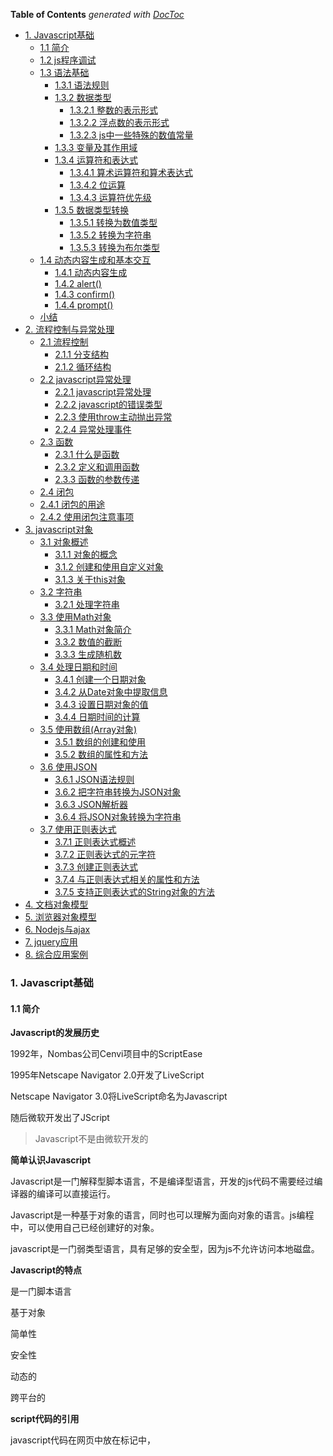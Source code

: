 <!-- START doctoc generated TOC please keep comment here to allow auto update -->
<!-- DON'T EDIT THIS SECTION, INSTEAD RE-RUN doctoc TO UPDATE -->
**Table of Contents**  *generated with [DocToc](https://github.com/thlorenz/doctoc)*

- [1. Javascript基础](#1-javascript%E5%9F%BA%E7%A1%80)
  - [1.1 简介](#11-%E7%AE%80%E4%BB%8B)
  - [1.2 js程序调试](#12-js%E7%A8%8B%E5%BA%8F%E8%B0%83%E8%AF%95)
  - [1.3 语法基础](#13-%E8%AF%AD%E6%B3%95%E5%9F%BA%E7%A1%80)
    - [1.3.1 语法规则](#131-%E8%AF%AD%E6%B3%95%E8%A7%84%E5%88%99)
    - [1.3.2 数据类型](#132-%E6%95%B0%E6%8D%AE%E7%B1%BB%E5%9E%8B)
      - [1.3.2.1 整数的表示形式](#1321-%E6%95%B4%E6%95%B0%E7%9A%84%E8%A1%A8%E7%A4%BA%E5%BD%A2%E5%BC%8F)
      - [1.3.2.2 浮点数的表示形式](#1322-%E6%B5%AE%E7%82%B9%E6%95%B0%E7%9A%84%E8%A1%A8%E7%A4%BA%E5%BD%A2%E5%BC%8F)
      - [1.3.2.3 js中一些特殊的数值常量](#1323-js%E4%B8%AD%E4%B8%80%E4%BA%9B%E7%89%B9%E6%AE%8A%E7%9A%84%E6%95%B0%E5%80%BC%E5%B8%B8%E9%87%8F)
    - [1.3.3 变量及其作用域](#133-%E5%8F%98%E9%87%8F%E5%8F%8A%E5%85%B6%E4%BD%9C%E7%94%A8%E5%9F%9F)
    - [1.3.4 运算符和表达式](#134-%E8%BF%90%E7%AE%97%E7%AC%A6%E5%92%8C%E8%A1%A8%E8%BE%BE%E5%BC%8F)
      - [1.3.4.1 算术运算符和算术表达式](#1341-%E7%AE%97%E6%9C%AF%E8%BF%90%E7%AE%97%E7%AC%A6%E5%92%8C%E7%AE%97%E6%9C%AF%E8%A1%A8%E8%BE%BE%E5%BC%8F)
      - [1.3.4.2 位运算](#1342-%E4%BD%8D%E8%BF%90%E7%AE%97)
      - [1.3.4.3 运算符优先级](#1343-%E8%BF%90%E7%AE%97%E7%AC%A6%E4%BC%98%E5%85%88%E7%BA%A7)
    - [1.3.5 数据类型转换](#135-%E6%95%B0%E6%8D%AE%E7%B1%BB%E5%9E%8B%E8%BD%AC%E6%8D%A2)
      - [1.3.5.1 转换为数值类型](#1351-%E8%BD%AC%E6%8D%A2%E4%B8%BA%E6%95%B0%E5%80%BC%E7%B1%BB%E5%9E%8B)
      - [1.3.5.2 转换为字符串](#1352-%E8%BD%AC%E6%8D%A2%E4%B8%BA%E5%AD%97%E7%AC%A6%E4%B8%B2)
      - [1.3.5.3 转换为布尔类型](#1353-%E8%BD%AC%E6%8D%A2%E4%B8%BA%E5%B8%83%E5%B0%94%E7%B1%BB%E5%9E%8B)
  - [1.4 动态内容生成和基本交互](#14-%E5%8A%A8%E6%80%81%E5%86%85%E5%AE%B9%E7%94%9F%E6%88%90%E5%92%8C%E5%9F%BA%E6%9C%AC%E4%BA%A4%E4%BA%92)
    - [1.4.1 动态内容生成](#141-%E5%8A%A8%E6%80%81%E5%86%85%E5%AE%B9%E7%94%9F%E6%88%90)
    - [1.4.2 alert()](#142-alert)
    - [1.4.3 confirm()](#143-confirm)
    - [1.4.4 prompt()](#144-prompt)
  - [小结](#%E5%B0%8F%E7%BB%93)
- [2. 流程控制与异常处理](#2-%E6%B5%81%E7%A8%8B%E6%8E%A7%E5%88%B6%E4%B8%8E%E5%BC%82%E5%B8%B8%E5%A4%84%E7%90%86)
  - [2.1 流程控制](#21-%E6%B5%81%E7%A8%8B%E6%8E%A7%E5%88%B6)
    - [2.1.1 分支结构](#211-%E5%88%86%E6%94%AF%E7%BB%93%E6%9E%84)
    - [2.1.2 循环结构](#212-%E5%BE%AA%E7%8E%AF%E7%BB%93%E6%9E%84)
  - [2.2 javascript异常处理](#22-javascript%E5%BC%82%E5%B8%B8%E5%A4%84%E7%90%86)
    - [2.2.1 javascript异常处理](#221-javascript%E5%BC%82%E5%B8%B8%E5%A4%84%E7%90%86)
    - [2.2.2 javascript的错误类型](#222-javascript%E7%9A%84%E9%94%99%E8%AF%AF%E7%B1%BB%E5%9E%8B)
    - [2.2.3 使用throw主动抛出异常](#223-%E4%BD%BF%E7%94%A8throw%E4%B8%BB%E5%8A%A8%E6%8A%9B%E5%87%BA%E5%BC%82%E5%B8%B8)
    - [2.2.4 异常处理事件](#224-%E5%BC%82%E5%B8%B8%E5%A4%84%E7%90%86%E4%BA%8B%E4%BB%B6)
  - [2.3 函数](#23-%E5%87%BD%E6%95%B0)
    - [2.3.1 什么是函数](#231-%E4%BB%80%E4%B9%88%E6%98%AF%E5%87%BD%E6%95%B0)
    - [2.3.2 定义和调用函数](#232-%E5%AE%9A%E4%B9%89%E5%92%8C%E8%B0%83%E7%94%A8%E5%87%BD%E6%95%B0)
    - [2.3.3 函数的参数传递](#233-%E5%87%BD%E6%95%B0%E7%9A%84%E5%8F%82%E6%95%B0%E4%BC%A0%E9%80%92)
  - [2.4 闭包](#24-%E9%97%AD%E5%8C%85)
  - [2.4.1 闭包的用途](#241-%E9%97%AD%E5%8C%85%E7%9A%84%E7%94%A8%E9%80%94)
  - [2.4.2 使用闭包注意事项](#242-%E4%BD%BF%E7%94%A8%E9%97%AD%E5%8C%85%E6%B3%A8%E6%84%8F%E4%BA%8B%E9%A1%B9)
- [3. javascript对象](#3-javascript%E5%AF%B9%E8%B1%A1)
  - [3.1 对象概述](#31-%E5%AF%B9%E8%B1%A1%E6%A6%82%E8%BF%B0)
    - [3.1.1 对象的概念](#311-%E5%AF%B9%E8%B1%A1%E7%9A%84%E6%A6%82%E5%BF%B5)
    - [3.1.2 创建和使用自定义对象](#312-%E5%88%9B%E5%BB%BA%E5%92%8C%E4%BD%BF%E7%94%A8%E8%87%AA%E5%AE%9A%E4%B9%89%E5%AF%B9%E8%B1%A1)
    - [3.1.3 关于this对象](#313-%E5%85%B3%E4%BA%8Ethis%E5%AF%B9%E8%B1%A1)
  - [3.2 字符串](#32-%E5%AD%97%E7%AC%A6%E4%B8%B2)
    - [3.2.1 处理字符串](#321-%E5%A4%84%E7%90%86%E5%AD%97%E7%AC%A6%E4%B8%B2)
  - [3.3 使用Math对象](#33-%E4%BD%BF%E7%94%A8math%E5%AF%B9%E8%B1%A1)
    - [3.3.1 Math对象简介](#331-math%E5%AF%B9%E8%B1%A1%E7%AE%80%E4%BB%8B)
    - [3.3.2 数值的截断](#332-%E6%95%B0%E5%80%BC%E7%9A%84%E6%88%AA%E6%96%AD)
    - [3.3.3 生成随机数](#333-%E7%94%9F%E6%88%90%E9%9A%8F%E6%9C%BA%E6%95%B0)
  - [3.4 处理日期和时间](#34-%E5%A4%84%E7%90%86%E6%97%A5%E6%9C%9F%E5%92%8C%E6%97%B6%E9%97%B4)
    - [3.4.1 创建一个日期对象](#341-%E5%88%9B%E5%BB%BA%E4%B8%80%E4%B8%AA%E6%97%A5%E6%9C%9F%E5%AF%B9%E8%B1%A1)
    - [3.4.2 从Date对象中提取信息](#342-%E4%BB%8Edate%E5%AF%B9%E8%B1%A1%E4%B8%AD%E6%8F%90%E5%8F%96%E4%BF%A1%E6%81%AF)
    - [3.4.3 设置日期对象的值](#343-%E8%AE%BE%E7%BD%AE%E6%97%A5%E6%9C%9F%E5%AF%B9%E8%B1%A1%E7%9A%84%E5%80%BC)
    - [3.4.4 日期时间的计算](#344-%E6%97%A5%E6%9C%9F%E6%97%B6%E9%97%B4%E7%9A%84%E8%AE%A1%E7%AE%97)
  - [3.5 使用数组(Array对象)](#35-%E4%BD%BF%E7%94%A8%E6%95%B0%E7%BB%84array%E5%AF%B9%E8%B1%A1)
    - [3.5.1 数组的创建和使用](#351-%E6%95%B0%E7%BB%84%E7%9A%84%E5%88%9B%E5%BB%BA%E5%92%8C%E4%BD%BF%E7%94%A8)
    - [3.5.2 数组的属性和方法](#352-%E6%95%B0%E7%BB%84%E7%9A%84%E5%B1%9E%E6%80%A7%E5%92%8C%E6%96%B9%E6%B3%95)
  - [3.6 使用JSON](#36-%E4%BD%BF%E7%94%A8json)
    - [3.6.1 JSON语法规则](#361-json%E8%AF%AD%E6%B3%95%E8%A7%84%E5%88%99)
    - [3.6.2 把字符串转换为JSON对象](#362-%E6%8A%8A%E5%AD%97%E7%AC%A6%E4%B8%B2%E8%BD%AC%E6%8D%A2%E4%B8%BAjson%E5%AF%B9%E8%B1%A1)
    - [3.6.3 JSON解析器](#363-json%E8%A7%A3%E6%9E%90%E5%99%A8)
    - [3.6.4 将JSON对象转换为字符串](#364-%E5%B0%86json%E5%AF%B9%E8%B1%A1%E8%BD%AC%E6%8D%A2%E4%B8%BA%E5%AD%97%E7%AC%A6%E4%B8%B2)
  - [3.7 使用正则表达式](#37-%E4%BD%BF%E7%94%A8%E6%AD%A3%E5%88%99%E8%A1%A8%E8%BE%BE%E5%BC%8F)
    - [3.7.1 正则表达式概述](#371-%E6%AD%A3%E5%88%99%E8%A1%A8%E8%BE%BE%E5%BC%8F%E6%A6%82%E8%BF%B0)
    - [3.7.2 正则表达式的元字符](#372-%E6%AD%A3%E5%88%99%E8%A1%A8%E8%BE%BE%E5%BC%8F%E7%9A%84%E5%85%83%E5%AD%97%E7%AC%A6)
    - [3.7.3 创建正则表达式](#373-%E5%88%9B%E5%BB%BA%E6%AD%A3%E5%88%99%E8%A1%A8%E8%BE%BE%E5%BC%8F)
    - [3.7.4 与正则表达式相关的属性和方法](#374-%E4%B8%8E%E6%AD%A3%E5%88%99%E8%A1%A8%E8%BE%BE%E5%BC%8F%E7%9B%B8%E5%85%B3%E7%9A%84%E5%B1%9E%E6%80%A7%E5%92%8C%E6%96%B9%E6%B3%95)
    - [3.7.5 支持正则表达式的String对象的方法](#375-%E6%94%AF%E6%8C%81%E6%AD%A3%E5%88%99%E8%A1%A8%E8%BE%BE%E5%BC%8F%E7%9A%84string%E5%AF%B9%E8%B1%A1%E7%9A%84%E6%96%B9%E6%B3%95)
- [4. 文档对象模型](#4-%E6%96%87%E6%A1%A3%E5%AF%B9%E8%B1%A1%E6%A8%A1%E5%9E%8B)
- [5. 浏览器对象模型](#5-%E6%B5%8F%E8%A7%88%E5%99%A8%E5%AF%B9%E8%B1%A1%E6%A8%A1%E5%9E%8B)
- [6. Nodejs与ajax](#6-nodejs%E4%B8%8Eajax)
- [7. jquery应用](#7-jquery%E5%BA%94%E7%94%A8)
- [8. 综合应用案例](#8-%E7%BB%BC%E5%90%88%E5%BA%94%E7%94%A8%E6%A1%88%E4%BE%8B)

<!-- END doctoc generated TOC please keep comment here to allow auto update -->

### 1. Javascript基础

#### 1.1 简介

**Javascript的发展历史**

1992年，Nombas公司Cenvi项目中的ScriptEase

1995年Netscape Navigator 2.0开发了LiveScript

Netscape Navigator 3.0将LiveScript命名为Javascript

随后微软开发出了JScript

> Javascript不是由微软开发的

**简单认识Javascript**

Javascript是一门解释型脚本语言，不是编译型语言，开发的js代码不需要经过编译器的编译可以直接运行。

Javascript是一种基于对象的语言，同时也可以理解为面向对象的语言。js编程中，可以使用自己已经创建好的对象。

javascript是一门弱类型语言，具有足够的安全型，因为js不允许访问本地磁盘。

**Javascript的特点**

是一门脚本语言

基于对象

简单性

安全性

动态的

跨平台的

**script代码的引用**

javascript代码在网页中放在<script></script>标记中，<script>标记不是自闭合标签，不能通过下面方式使用。

```html
<script src="" /><!-- 不能通过这种方式使用，<script>不是自闭合标签 -->
```

**js代码的引用方式有如下几种方式**

1. 放在html中的<script>标记中

```html
<script>
    function hello(){
        alert("hello!");
    }

    hello();
</script>
```

2. html中通过script标记的src属性导入外部的js文件

```html
<script src="../js/util.js"></script>
```

3. 嵌入到html标记中

```html
<body onload="alert('hello world!');"></body>
<input type="text" onblur="alert(this.value)" /> <!--表示在input失去焦点的时候弹出当前输入框的值-->
```

4. 可以在a标记中的href属性中通过javascript:的方式使用嵌入js代码

```html
<a href="javascript:alert('hello world,a标记');">弹出</a>
```

#### 1.2 js程序调试

1. alert调试

```html
<script>
    x = 10;
    alert(1);
    document.write("", +x);
    alert(2);
</script>
```
可以通过两个提示框的方式判断x的操作是否成功

alert会中断程序的执行，在当前的alert执行完成后才会继续执行后续语句

2. console调试

console.log不会中断程序的执行，它只是在控制台打印信息，不影响程序的执行。

console.assert():会判断一个表达式的真假，如果为假，则输出异常信息，并抛出异常

```html
<script>
    var result = 1;
    console.assert(result);
    var year = 2022;
    console.assert(year === 2028);
</script>
```

效果如下:

![console.assert调试抛出异常](./images/i1.png)

3. 断点调试

![chrome浏览器调试面板的功能按钮](./images/i2.png)

4. 在代码中添加debugger语句实现断点

在代码中添加debugger调试，注意在调试完成之后需要把该语句debugger删除掉

#### 1.3 语法基础

##### 1.3.1 语法规则

**标识符**

js中，为各种变量、函数、类等起的名字，就是标识符

**标识符的规则**

字母、数字、下划线、$组合而成

标识符不能以数字开头

大小写敏感，长度无限制

不能使用系统预留字、关键字

**注释**

注释有两种

// ：单行注释

/* */：多行注释

##### 1.3.2 数据类型

javascript中的数据类型主要包括三大类：

**基本类型**

数值、字符串、布尔类型

**引用类型**

也称为对象类型，如数组、Object

**特殊类型**

undefined、null

**typeof检测变量的数据类型**

未定义：undefined --- name除外，name在部分浏览器中是window的全局属性

布尔值：boolean

字符串：string

NaN、数值：number

数组、对象或null：object

function定义的函数、函数表达式、箭头函数等各种方式定义的函数：function

```html
<script>
    function sum(a, b) {
        return a + b;
    }
    const arr = [];
    const add = (a, b) => {
        return a + b;
    }
    const increase = function (a, b) {
        return a + b;
    }
    console.log("typeof 未定义的变量username:", typeof username); // undefined
    console.log("typeof 函数:", typeof sum); // function
    console.log("typeof 箭头函数:", typeof add); // function
    console.log("typeof 变量函数:", typeof increase); // function
    console.log("typeof undefined:", typeof undefined); // undefined
    console.log("typeof null:", typeof null); // object
    console.log("typeof 数组:", typeof arr); // object
    console.log("typeof NaN:", typeof NaN); // number
</script>
```

> 这里可以关注下window的属性，window的属性都不能直接作为普通的标识符使用，window下的全局变量很多，可以通过打印window属性来查看下。

数值型就是表示实数，即整数和浮点数
###### 1.3.2.1 整数的表示形式

**十进制整数**

0-9的10个阿拉伯数字表示，如0，10，15，-12

**八进制整数**

以0开头、由0-7的8个阿拉伯数字表示，如022，031

**十六进制整数**

以0x或者0X开头，由a-f6个字母以及0-9的10个数字表示，如0x12，0x26

###### 1.3.2.2 浮点数的表示形式

**十进制浮点数**

由数字和小数点组成: 12.3,123.5

**科学计数法**

较大的数会使用到科学计数法，如1.235e3表示1.235x10<sup>3</sup>或者1.235E2等

科学计数法中，e的前面可以是小数，但是e的后面只能是整数，表示乘方

在使用科学计数法中，e的前面没有数字是错误的使用方式，e的后面没有整数，也是错误的使用形式，如:

1.2e、E3等都是错误的使用方式

###### 1.3.2.3 js中一些特殊的数值常量

Infinity:表示无穷大的常量

NaN：非数值

Number.MIN_VALUE:可表示的最小数值

1. 字符串

2. 布尔值

只有两个值：true、false

3. Undefined

只有一个值：undefined

4. Null

只有一个值：null

**undefined和null的联系**

undefined和null的相等性判断,在非全等型判断的时候，它们两个是相等的，但是在全等型判断时它们两个是不等的。

```js
console.log(undefined == null); // true
console.log(undefined === null); // false
```

区别

1. null是javascript语言的关键字，undefined是js预定义的全局变量，不是关键字

2. 执行typeof运算，null返回的是object，undefined返回的是undefined

3. 两者在根据需要转换为字符串的时候，undefined会转为“undefined”，null会转为"null"

变量没有被赋值而被使用的时候，这个变量就会是一个undefined

一般情况下不会给一个变量赋值为undefined，但是有可能会给一个变量赋值为null

undefined是系统级别的，null为程序级别的

##### 1.3.3 变量及其作用域

js中，通过"use strict"定义为严格模式，严格模式下，变量必须先声明后使用个，否则报错。

作用域指变量的可见性，js中的作用域可分为全局作用域和局部作用域

js在非严格模式下，变量可以不先声明而直接使用，这样的变量是全局的作用域

js函数可以嵌套，在这种情况下，内部函数可以访问外部函数变量，但是外部函数不能访问内部函数的变量

```ts
function foo() {
    var x = 1;
    function bar() {
        var y = 2;
        console.log("内部函数访问外部函数的变量x:", x); // 1
    }
    bar();
    console.log("外部函数访问内部函数中的变量y:", y); // 会报错，y is not defined
}

foo();
```

![函数嵌套情况下内部函数可以访问外部函数变量反之但不行](./images/i3.png)

```js
function foo() {
    var x = 1;
    function bar() {
        var x = 2;
        console.log("内部函数bar中的x:", x); // 2
    }
    bar();
    console.log("外部函数中的x:", x); // 1
    
}
foo();
```

案例中，内部函数bar中重新定了变量x，所以在内部函数中的变量x和外部函数中的变量x是没有关系的，它们是两个独立的变量，所以最终的输出结果为内部的变量输出2，外部变量输出1.

但是如果内部函数bar中不是重新声明的变量x，而是直接给变量重新赋值，那么情况就不同了：

```js
function foo() {
    x = 1;
    function bar() {
        var x = 2;
        console.log("内部函数bar中的x:", x); // 2
    }
    bar();
    console.log("外部函数中的x:", x); // 2
    
}
foo();
```

该案例中，内部函数中是对变量x重新赋值了，这个变量在内部函数中没有定义，它会沿着原型链向外部寻找，在外部函数找到了定义，就改变了外部函数中变量x的值，所以内部函数和外部函数中的变量x的值都成了2.

这个时候，我又修改了下代码的执行顺序，我先执行外部函数的打印然后再执行内部函数：

```js
function foo() {
    x = 1;
    function bar() {
        x = 2;
        console.log("内部函数bar中的x:", x); // 2
    }
    console.log("外部函数中的x:", x); // 1
    bar();
}
foo();
```

最新的案例中，外部函数中的x仍旧是1，但是内部函数x是2.因为虽然内部函数可以访问外部函数的变量，且内部函数的变量也不是通过var声明的，但是我们需要注意执行顺序，先执行的外部函数，然后才去执行的内部函数，在执行了内部函数之后外部函数中的变量x才变成了2.所以最终的执行结果是外部函数的x为1，内部函数的x为2.

**js中没有块级作用域的概念**

块级作用域，即{}的作用域，js中没有块级作用域的概念。

如案例中for循环中定义了变量i和j，但是在for循环外部都访问到了这个变量。

```js
function baz() {
    for (var i = 0; i < 5; i++) { }
    console.log("i:", i); // 5
    var obj = {
        name: "Lily"
    };
    for (var attr in obj) {
        var j = 10;
    }
    console.log("j:", j); // 10
}
baz();
```

**变量提升**

会把变量的声明提升到函数顶部，但是赋值操作只有执行到了当前的语句行才会真正的赋值

##### 1.3.4 运算符和表达式

对各种数据进行加工的过程称为运算，表示各种不同运算的符号称为运算符，参与运算的数据称为操作数

**运算符的分类**

按照操作数的数量来分：一元运算符、二元运算符、三元运算符

按照功能划分：赋值运算符、算术运算符、关系运算符、逻辑运算符、位运算符、条件运算符等

**表达式**

由运算符和操作数按一定语法形式组成的符号序列

一个常量或者一个变量名字是最简单的表达式，其值就是该常量或者变量的值

表达式的值还可以用作其他表达式的操作数，形成复杂的表达式

###### 1.3.4.1 算术运算符和算术表达式

算术运算符完成数学中的加、减、乘、除四则运算

1. 单目运算符：有4个

+(加)、-(减)、++(自增)、--(自减)

2. 双目运算符：有5个

+(加)、-(减)、*(乘)、/(除)、%(取余、求余)

由算术运算符链接起来的表达式称为算术表达式

下面的案例都是表达式：

```js
var a = 10;
var b = a + 2;
var c = a + b;
```

> 表达式和语句有什么关系呢？

###### 1.3.4.2 位运算

###### 1.3.4.3 运算符优先级

![运算符优先级](./images/i4.png)

##### 1.3.5 数据类型转换

###### 1.3.5.1 转换为数值类型

有3个函数可以将非数值类型转换为数值类型

Number()、parseInt()、parseFloat()

Number()可以将任何类型的数据转换为数值，parseInt()和parseFloat()只能将字符转换为数值

**Number()的转换规则**

1. true和false，分别返回1和0

2. 如果是数字值，则原样返回

3. 如果是null，则返回0

4. 如果是undefined，返回NaN

5. 如果是字符串
    - 如果是字符串中只包含数字，则将其转换为十进制数值
    - 如果字符串中包含有效的十六进制如0xac，则将其转换为等值的十进制整数值；
    - 如果是空字符串，则返回0
    - 除上述之外的其他字符，则返回NaN

**parseInt()转换规则**

1. parseInt()可以使用第二个参数，表示基数

2. parseInt()在将字符串转换为数值时，更多的是看该字符串是否符合数值模式。它会忽略字符串前面的空格，直到找到第一个非空格字符

3. 如果第一个字符不是数字字符或者负号，parseInt()则会返回NaN

4. 如果第一个字符是数字字符，parseInt()会继续解析第2个字符，直到解析完所有的后续字符或者遇到了一个非数字字符

```js
var n1 = '1234hello';
console.log(parseInt(n1)); // 1234
var n2 = '12.3';
console.log(parseInt(n2)); // 12
```
5. 如果字符串中的第一个字符是数字字符，parseInt()能够自动识别出各种整数形式，如八进制、十进制还是十六进制

**parseFloat()函数转换规则**

与parseInt()转换规则类似


**parseFloat()和parseInt()的区别**

1. parseFloat()函数参数的第一个小数点是有效的，parseInt()函数参数的第一个小数点是无效字符

2. parseFloat()始终会忽略参数最前面的0，parseInt()不会忽略参数前面的0

> 浮点数没有八进制、十进制、十六进制等进制的概念

###### 1.3.5.2 转换为字符串

把数值转换为字符串有两种方式：

1. 使用toString()方法

toString()方法也可以指定基数参数

```js
var num = 10;
console.log("默认转换为十进制字符串:",num.toString()); // 10
console.log("指定转换为二进制字符串:", num.toString(2)); // 1010
console.log("指定转换为八进制字符串:", num.toString(8)); // 12
console.log("指定转换为十六进制字符串:", num.toString(16)); // a
```

> undefined和null不能通过toString()将其转换为字符串，因为undefined和null没有toString()方法

2. 使用函数String()

如果不确定要转换的值是否是undefined或null的时候，可以使用String()来进行转换，String()可以将任何类型的值转换为字符串,包括undefined和null

```js
var num2 = undefined;
var nl = null;
console.log("String(null)",String(nl)); // null
console.log("String(undefined):", String(num2)); // undefined
console.log("null.toString()",nl.toString()); // 异常，因为null没有toString()方法
console.log("undefined.toString():", num2.toString()); // 异常，undefined没有toString()方法
```

###### 1.3.5.3 转换为布尔类型

js中布尔类型只有两个值：true、false

1. 可以使用Boolean()函数将值转换为布尔类型

   各种数据类型与布尔类型的转换规则

   | 数据类型  | 转换为true                  | 转换为false |
   | --------- | --------------------------- | ----------- |
   | Boolean   | true                        | false       |
   | String    | 任何非空字符串              | 空字符串    |
   | Number    | 任何非0的数字值，包括无穷大 | 0和NaN      |
   | Object    | 任何非空对象                | null        |
   | Undefined |                             | undefined   |

   > 注意空字符串和带有空格的字符串，只含有一个空格字符的字符串不是空字符串


#### 1.4 动态内容生成和基本交互

##### 1.4.1 动态内容生成

通过document.write()可以动态生成内容

```js
var username = "Nicholas Zakas";
var age = 21;
var isStudent = true;
document.write("姓名:", username, '<br/>');
document.write("年龄:", age, '<br />');
document.write("是否为学生:", isStudent);
```

可以通过alert()、confirm()、prompt()与用户产生交互
##### 1.4.2 alert()

##### 1.4.3 confirm()

##### 1.4.4 prompt()

prompt():点击确定返回输入的值，点击取消返回null

```js
var age;
age = prompt("年龄:", "16");
if (age) {
    console.log("年龄为:", age);
} else {
    console.log("年龄保密",age);
}
```
#### 小结
**数据类型**

Javascript中的数据类型分为三大类:基本类型(数值型、字符串和布尔型)、引用类型(也称为对象类型)、特殊类型(undefined和null)

变量的作用域指变量的可见性。javascript中的变量作用域分为全局变量和局部变量。

一个完整的javascript程序由3部分组成:核心(ECMAScript)、浏览器对象模型(BOM)和文档对象模型(DOM)。

**以下变量具有全局的作用域**

所有定义在最外层的变量 --- 非函数体内部

未定义而直接赋值的变量

所有window对象的属性

**在函数体内通过var、let、const关键字定义的变量是局部作用域变量，只在函数内部生效**

### 2. 流程控制与异常处理
#### 2.1 流程控制

##### 2.1.1 分支结构

分支结构，就是根据条件选择程序流程的结构，语句有：

**if：单分支结构**

if(条件表达式){
    js语句
}

**if……else:双分支结构**

if(条件表达式){
    语句
}else {
    语句
}

**嵌套的if语句:嵌套结构**

if(条件表达式){
    语句
}else {
    if(条件表达式){
        语句
    }
}

**多选择if语句**

if(条件表达式){
    语句
}else if(条件表达式){
    语句
}else if(条件表达式){
    语句
}……

**switch语句**

switch(表达式){
    case 常量表达式1:
        语句1；
        [break;] // break可选，选了，直接跳出，否则继续执行
    case 常量表达式2:
        语句2;
        [break]
    ……
    default
        语句
        [break]
}

常量表达式的值可以是整数或者字符串

case后的常量值不能相同

case后的语句可以有多个语句，可以不用{}括起来

每种情况执行完成后，使用break跳出当前分支，否则会继续执行下一个分支 ---- break可选

default可选

case和default的顺序可以调整
##### 2.1.2 循环结构

#### 2.2 javascript异常处理

##### 2.2.1 javascript异常处理

javascript从ES3开始提供了异常处理机制

**js中的异常捕获机制**

1. try……catch语句：js中处理异常的标准方式

try{
    // 可能会发生异常的代码
}catch(err){
    // 发生错误执行的代码
}

```js
try{
    console.log(b);
    console.log("不要找我了，我不会输出的");
}catch(err){
    console.log("发生错误了");
    console.log(err);
}
// console.log(b);
console.log("try……catch执行后的代码");
```

执行异常捕获的一个优势是，当发生了异常后，异常后面的代码还会继续执行，如果不捕获异常，则异常后面的代码不会再继续执行，而是运行到异常部分程序终止。

虽然不捕获异常，浏览器也能够报错。

2. finally语句

finally语句和try……catch配合使用，无论有没有发生异常，finally中的语句都要执行。

比如在需要读取资源、读取缓冲区内容的时候，可能就会使用到finally语句。

try{
    // 可能会发生异常的语句
}catch(err){
    // 发生异常后执行的代码
}finally{
    // 无论是否发生异常，都要执行的代码
}

js中，如果有了finally语句，则catch语句可以省略，但是优秀的实践是永远带着catch语句。

##### 2.2.2 javascript的错误类型

javascript中共定义了7种错误类型

1. Error: 最基本的错误类型，其他的错误类型都是继承自这个类型

2. EvalError(eval错误)

    eval函数没有被正确的执行
3. RangeError:范围错误

    超出有效范围，比如使用数组时下标超界

4. ReferenceError:引用错误

    引用了一个不存在的变量

5. SyntaxError:语法错误

    解析代码时发生的语法错误

6. TypeError:类型错误

    变量或参数不是预期类型。比如对原始类型字符串、数值、布尔值类型时使用new操作符，就会抛出这种错误，因为new操作符的参数应该是一个构造函数。调用对象不存在的方法也会发生这种错误。

7. URLError:URL错误

    与url相关函数的参数不正确，主要是encodeURI()、decodeURI()、encodeURIComponent()、decodeURIComponent()、escape()、unescape()这6个url相关的函数

##### 2.2.3 使用throw主动抛出异常

1. 抛出javascript内置错误类型的对象

通过throw抛出异常后，异常后面的代码终止执行

```js
function foo(num){
    if(typeof num === "number"){
        return num * num;
    }else {
        throw new TypeError("类型错误，请传入一个数字");
    }
}
foo("12");
console.log("2223");
```

案例中通过throw抛出了异常后，那么抛出异常后的代码console.log("2223");是不会再被执行到的

2. 抛出自定义类型的错误对象

js中，也可以自定义错误类型，然后抛出自定义类型的错误对象，

如果要抛出自定义错误类型对象，只需要继承任何一个内置的错误类型即可，一般都是直接继承子Error。

```js
// throw抛出自定义错误类型对象
function MyError(message){
    this.message = message;
    this.name = "自定义类型错误对象";
}

MyError.prototype = new Error();
try{
    throw new MyError("注意：这是自定义错误类型");
}catch(err){
    console.log(err.message);
}
```

##### 2.2.4 异常处理事件

javascript的window对象有一个onerror属性，可以用来处理捕获异常事件。

window.onerror只能捕获系统异常，不能捕获自定义异常

window.onerror可以返回一个布尔值:
    当返回true:表示浏览器不需要再做额外的错误处理，也就是说浏览器不需要显示错误信息
    当返回fasle:浏览器会提示错误信息

当img标签的资源载入失败时，会调用onerror事件

```html
<script>
    function fun(obj){
        console.log("123");
        console.log("666",obj);
        obj.src="../images/img1.jpg";
    }

    window.onerror = function(msg,url,line){
        console.log("Error:"+ msg + "\n" + url + ":" + line);
        // return true
    }
    // console.log('异常捕获以后了');
</script>
<img src="https://p3-passport.byteimg.com/img/us~100x100.awebp" onerror="fun(this)" alt="">
```

在img资源调用失败时触发了onerror事件，然后替换为了默认图片

#### 2.3 函数

##### 2.3.1 什么是函数

函数是为了完成某个功能的一组语句，可以接收0或多个参数，并在功能完成后返回处理结果。

函数中的语句是独立的部分，不会在外部脚本执行时被执行，只有在函数被执行时才会执行。

##### 2.3.2 定义和调用函数

**函数的定义方式**

1. 函数关键字function定义

```js
function f(x,y){
    return x * y;
}
```

2. 使用Function构造函数定义函数

```js
var f = new Function("x","y", "return x * y");
```
和上面一种函数定义方式是等价的

3. 函数表达式

也被称为匿名函数，该函数没有名字，将这个匿名函数函数赋值给了一个变量

```js
var f = function(x,y){
    return x * y;
}
```

上面3种函数定义方式是等价的，实践中使用第二种方式的最少，第一种和第三种常用到。

4. 箭头函数

```js
var f = (x,y) => x * y;
```

箭头函数式是新版本js中新增的函数定义方式。

**函数的调用**

js中函数调用通过函数名来调用。

如果被调用函数有返回值，则可以通过一个变量来接收函数返回值。

形参：函数定义时的参数称为形参

实参：函数调用时传递给函数的参数称为实参。 ----- 最佳实参和形参应该一致，但是js中并不是这样强制要求的。

```js
function max(x,y){
    if(x > y){
        return x;
    }
    return y;
}
max(3,5);
```

##### 2.3.3 函数的参数传递

js中函数参数的传递有两种传递方式：值传递和引用传递。

1. 值传递

值传递是指实参的值以副本复制的方式传递给形参，改变形参的值不会影响到实参的值,就是说参数传递给函数以后，实际上是将传递给函数的参数做了一个复制，然后只是将复制的新值传递给了函数，而传递给函数的参数的原值是不变的。

js中，Number、String、Boolean、Undefined、Null类型的参数都是通过值传递的。

```js
// 值传递
function increse(num) {
for (var i = 0; i < 5; i++) {
    num++;
    console.log(num);
}
}

var baseNum = 10;

increse(baseNum); // 11,12,13,14,15
console.log("原始参数baseNum值:", baseNum); // 10
```

传递给函数的参数baseNum，传递给函数increse的参数实际上是变量baseNum的一个复制出来的新值，无论函数increse中参数怎么变，原始参数baseNum始终保持不变。

2. 引用传递

引用传递是指实参会以引用的方式传递给形参，函数中对形参的操作会影响到实参的值 ---- 就是传递给函数的参数是以原来的值直接传递过去的，函数中形参的处理、操作就直接操作了参数的原来的值

js中，对函数类型、对象类型变量的参数传递都是引用传递方式。

```js
function updateObj(obj){
obj.name = "Nicholas Zakas";
}
var obj = new Object();
console.log(obj.name); // undefined
updateObj(obj);
console.log(obj.name); // Nicholas Zakas
```

案例中可以看到，引用传值方式，函数中对参数的操作影响到了参数的原来的值，所以可以理解为对参数的直接调用。

3. 隐含参数arguments

arguments是一个表示当前所执行的函数的参数和调用它的函数的对象。

在定义函数的时候即使不定义参数列表，也仍然可以通过arguments引用到所获得的参数，这给编程带来了极大的灵活性。

arguments仅在开始函数执行函数时可调用

arguments对象不是数组，但访问各个参数的形式与访问数组元素的方式相同，因此也称为类数组。

![arguments参数](./images/i5.png)

#### 2.4 闭包

闭包是一个拥有许多变量和绑定了这些变量的环境的表达式(多数情况下是一个函数)

闭包，较多情况的表现是嵌套函数，嵌套函数中内部函数可以访问外部函数中的变量，但是外部函数不能访问内部函数的变量。

```js
function outerFun() {
    var a = 1;
    function innerFun() {
        var b = 2;
        console.log("内部调用外部函数变量a:", a); // 1
    }
    innerFun();
    console.log("外部函数调用内部函数中的b:", b); // 异常：引用错误  ferenceError: b is not defined，外部函数不能调用内部函数中的变量
}
outerFun();
```

#### 2.4.1 闭包的用途

1. 限定变量、函数的使用范围

> 函数中定义的函数是不能被外部调用的，也不能被当前函数在外部的实例对象调用

```js
function f1() {
    var n = 999;
    function f2() {
        console.log("内部函数调用外部函数的n:", n);
    }
    var f3 = function () {
        console.log("内部函数f3中调用外部函数，以及外部可以通过属性的方式调用:", n);
    };
    // return f2;
}
var rs = f1();
// rs.f2(); // 异常，不能这么调用，类型错误，peError: Cannot read properties of undefined (reading 'f2'),因为f2不是f1的属性
rs.f3(); // 同样也是类型错误
```

**匿名函数(函数表达式的方式也可以得到闭包)**

```js
var f4 = function(){
    var m = 12;
    function f5(){
        console.log(m);
    }
    return f5();
}
f4(); // f4的执行结果，也是得到了一个闭包,然后再通过()执行函数，内部函数f5执行
```

**采用立即执行函数得到闭包**

```js
(function () {
    var n = 1000;
    function f2() {
        console.log(n);
    }
    window.result = f2;
})();
result();
```

> 立即执行函数上下文环境中，;一定不能省

**使用闭包封装工具函数**

```js
(function () {
    function _$(param) {
        if (param.substring(0, 1) == "#") {
            return document.getElementById(param.substring(1));
        } else if (param.substring(0, 1) == ".") {
            return document.getElementsByClassName(param.substring(1))[0];
        } else if (param.substring(0, 5) == "name:") {
            return document.getElementsByName(param.substring(5))[0];
        } else {
            return document.getElementsByTagName(param)[0];
        }
    }
    window.MyTools = {};
    window.MyTools.$ = _$;
})();
```

应用:

```html
<script>
    MyTools.$("#box").innerHTML = "box";
</script>
```

2. 结果缓存

有一些场景处理过程需要很长时间，那么我们在实践中就可以将这个结果缓存起来，当再次调用这个处理过程的时候，首先寻找缓存，如果没有再去重新计算，否则就使用缓存中的值。

#### 2.4.2 使用闭包注意事项

1. 不能滥用闭包

闭包都保存在内存中，使用闭包会对内存有一定的消耗，在IE中有可能导致内存泄漏。

解决办法:在退出函数之前，将不再使用的局部变量全部删除

2. 闭包会在父函数外部改变父函数内部变量的值，所以在将符函数当作对象使用、将闭包当作符父函数的私有属性使用时一定要小心，不要随便更改父函数内部变量的值
### 3. javascript对象

#### 3.1 对象概述

学习javascript对象，主要学习：

1. 字符串、Math对象的常用方法

2. 创建和使用自定义对象

3. 掌握Date对象的使用

4. 掌握数组的定义和使用

5. 理解JSON及应用

6. 理解正则表达式的基本语法、验证表单

##### 3.1.1 对象的概念

**什么是对象**

一个对象经常对应于现实世界中的一个实体，如钢笔、黑板、窗户、电脑等

这个实体封装了一些属性和方法，通过使用这些方法和属性来改变对象的状态来完成某种功能

##### 3.1.2 创建和使用自定义对象

**创建对象的方式**

1. 使用new Object()的方式创建对象

```js
var person = new Object();
person.name = "Bill";
person.age = 28;
person.job = "teacher";
person.showName = function(){
    console.log(this.name);
}
person.showName();
```

2. 使用{}的方式创建对象,也称为对象字面量的方式创建对象

```js
var person2 = {
    name: "Bill Gates",
    age: 28,
    job: "Teacher",
    showName:function(){
        console.log(this.name);
    }
};

person2.showName();
```

3. 通过函数(构造函数)来创建对象

使用构造函数创建对象，相当于创建了一个类。

```js
function Person(name,age,job){
    this.name = name;
    this.age = age;
    this.job = job;
    this.showName = function(){
        console.log(this.name);
    }
}
var p = new Person("Nicholas Zakas", 12, "Tearcher");
p.showName();
```
通过这种构造函数，可以使用构造函数创建多个对象。

通过构造函数创建好了对象之后，也可以为当前对象添加新的属性和方法，只是这种方式新增的属性和方法只能被当前对象所拥有，其他对象不能共享。

```js
p.showAge = function(){
    console.log(this.age);
}
p.showAge();
```

**怎么为类型添加新的成员呢？**

通过原型prototype

```js
Person.prototype.showJob = function(){
    console.log(this.job);
}
p.showJob();
```

4. 使用构造函数与原型相结合的方式创建对象

使用构造函数定义实例的属性，使用原型定义方法。这样，每个实例都会拥有一份自己的实例属性的副本，同时又共享着对方法的引用，最大限度的节省内存

```js
function Person2(name,age,job){
    this.name = name;
    this.age = age;
    this.job = job;
}

Person2.prototype = {
    constructor: Person2,
    showName:function(){
        console.log(this.name);
    },
    showAge: function(){
        console.log(this.age);
    }
};

var p1 = new Person2("Jack", 16, "Programmer");
var p2 = new Person2("Nicholas", 22, "Teacher");
p1.showName();
p2.showAge();
```

5. 对象的使用

对象成员的使用，通过两种方式：点语法和[]语法。

```js
var person2 = {
    name: "Bill Gates",
    age: 28,
    job: "Teacher",
    showName:function(){
        console.log(this.name);
    }
};

console.log(person2.age); // 28
console.log(person2['name']); // Bill Gates
```

##### 3.1.3 关于this对象

this在对象定义的时候是没有确定的，只有在函数被调用的时候this的指向才会明确，谁调用this就指向谁

```js
var name = "The Window";
var obj2 = {
    name: "MyObject",
    getFunction: function(){
        return function(){
            return this.name;
        }
    }
};
console.log(obj2.getFunction()()); // The Window
```

#### 3.2 字符串

##### 3.2.1 处理字符串

#### 3.3 使用Math对象

##### 3.3.1 Math对象简介

##### 3.3.2 数值的截断

##### 3.3.3 生成随机数

#### 3.4 处理日期和时间

##### 3.4.1 创建一个日期对象

##### 3.4.2 从Date对象中提取信息

##### 3.4.3 设置日期对象的值

##### 3.4.4 日期时间的计算

#### 3.5 使用数组(Array对象)

##### 3.5.1 数组的创建和使用

##### 3.5.2 数组的属性和方法

#### 3.6 使用JSON

##### 3.6.1 JSON语法规则

##### 3.6.2 把字符串转换为JSON对象

##### 3.6.3 JSON解析器

##### 3.6.4 将JSON对象转换为字符串

#### 3.7 使用正则表达式

##### 3.7.1 正则表达式概述

##### 3.7.2 正则表达式的元字符

##### 3.7.3 创建正则表达式

##### 3.7.4 与正则表达式相关的属性和方法

##### 3.7.5 支持正则表达式的String对象的方法

### 4. 文档对象模型

### 5. 浏览器对象模型

### 6. Nodejs与ajax

### 7. jquery应用

### 8. 综合应用案例